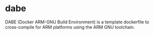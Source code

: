 # dabe
DABE (Docker ARM-GNU Build Environment) is a template dockerfile to cross-compile for ARM platforms using the ARM GNU toolchain.
